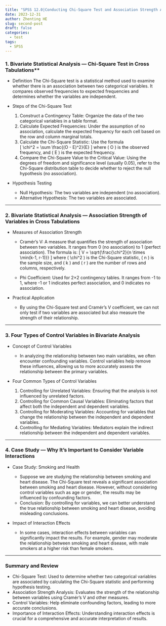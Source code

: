 ```yaml
---
title: "SPSS 12.0|Conducting Chi-Square Test and Association Strength Analysis"
date: 2023-12-31
author: Zhenting HE
slug: second-post
draft: false
categories:
  - test
tags:
  - SPSS
---
```



### 1. Bivariate Statistical Analysis — Chi-Square Test in Cross Tabulations**
- Definition
  The Chi-Square test is a statistical method used to examine whether there is an association between two categorical variables. It compares observed frequencies to expected frequencies and determines whether the variables are independent.

- Steps of the Chi-Square Test
  1. Construct a Contingency Table: Organize the data of the two categorical variables in a table format.
  2. Calculate Expected Frequencies: Under the assumption of no association, calculate the expected frequency for each cell based on the row and column marginal totals.
  3. Calculate the Chi-Square Statistic: Use the formula  
     \[
     \chi^2 = \sum \frac{(O - E)^2}{E}
     \]
     where \( O \) is the observed frequency, and \( E \) is the expected frequency.
  4. Compare the Chi-Square Value to the Critical Value: Using the degrees of freedom and significance level (usually 0.05), refer to the Chi-Square distribution table to decide whether to reject the null hypothesis (no association).

- Hypothesis Testing
  - Null Hypothesis: The two variables are independent (no association).
  - Alternative Hypothesis: The two variables are associated.

---

### 2. Bivariate Statistical Analysis — Association Strength of Variables in Cross Tabulations
- Measures of Association Strength
  - Cramér’s V: A measure that quantifies the strength of association between two variables. It ranges from 0 (no association) to 1 (perfect association). The formula is:
    \[
    V = \sqrt{\frac{\chi^2}{n \times \min(k-1, r-1)}}
    \]
    where \( \chi^2 \) is the Chi-Square statistic, \( n \) is the sample size, and \( k \) and \( r \) are the number of rows and columns, respectively.

  - Phi Coefficient: Used for 2×2 contingency tables. It ranges from -1 to 1, where -1 or 1 indicates perfect association, and 0 indicates no association.

- Practical Application
  - By using the Chi-Square test and Cramér’s V coefficient, we can not only test if two variables are associated but also measure the strength of their relationship.

---

### 3. Four Types of Control Variables in Bivariate Analysis
- Concept of Control Variables
  - In analyzing the relationship between two main variables, we often encounter confounding variables. Control variables help remove these influences, allowing us to more accurately assess the relationship between the primary variables.

- Four Common Types of Control Variables  
  1. Controlling for Unrelated Variables: Ensuring that the analysis is not influenced by unrelated factors.
  2. Controlling for Common Causal Variables: Eliminating factors that affect both the independent and dependent variables.
  3. Controlling for Moderating Variables: Accounting for variables that change the relationship between the independent and dependent variables.
  4. Controlling for Mediating Variables: Mediators explain the indirect relationship between the independent and dependent variables.

---

### 4. Case Study — Why It’s Important to Consider Variable Interactions
- Case Study: Smoking and Health
  - Suppose we are studying the relationship between smoking and heart disease. The Chi-Square test reveals a significant association between smoking and heart disease. However, without considering control variables such as age or gender, the results may be influenced by confounding factors.
  - Conclusion: By controlling for variables, we can better understand the true relationship between smoking and heart disease, avoiding misleading conclusions.

- Impact of Interaction Effects
  - In some cases, interaction effects between variables can significantly impact the results. For example, gender may moderate the relationship between smoking and heart disease, with male smokers at a higher risk than female smokers.

---

### Summary and Review
- Chi-Square Test: Used to determine whether two categorical variables are associated by calculating the Chi-Square statistic and performing hypothesis testing.
- Association Strength Analysis: Evaluates the strength of the relationship between variables using Cramér’s V and other measures.
- Control Variables: Help eliminate confounding factors, leading to more accurate conclusions.
- Importance of Interaction Effects: Understanding interaction effects is crucial for a comprehensive and accurate interpretation of results.

